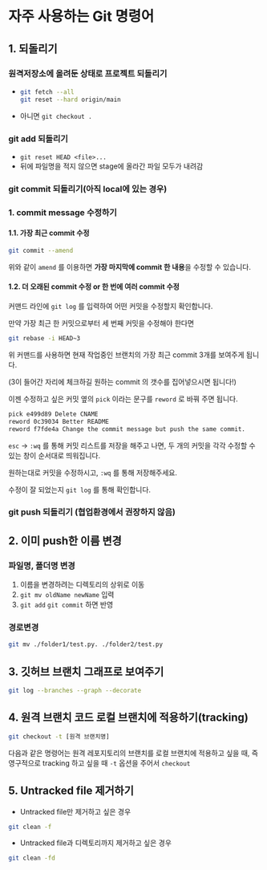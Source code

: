 

# 자주 사용하는 Git 명령어

## 1. 되돌리기

### 원격저장소에 올려둔 상태로 프로젝트 되돌리기

- ```bash
  git fetch --all
  git reset --hard origin/main
  ```

- 아니면 `git checkout .`

### git add 되돌리기

- `git reset HEAD <file>... `
- 뒤에 파일명을 적지 않으면 stage에 올라간 파일 모두가 내려감

### git commit 되돌리기(아직 local에 있는 경우)

### 1. commit message 수정하기

#### 1.1. 가장 최근 commit 수정

```bash
git commit --amend
```

위와 같이 `amend` 를 이용하면 **가장 마지막에 commit 한 내용**을 수정할 수 있습니다.



#### 1.2. 더 오래된 commit 수정 or 한 번에 여러 commit 수정

커맨드 라인에 `git log` 를 입력하여  어떤 커밋을 수정할지 확인합니다.

만약 가장 최근 한 커밋으로부터 세 번째 커밋을 수정해야 한다면

```bash
git rebase -i HEAD~3
```

위 커맨드를 사용하면 현재 작업중인 브랜치의 가장 최근 commit 3개를 보여주게 됩니다.

(3이 들어간 자리에 체크하길 원하는 commit 의 갯수를 집어넣으시면 됩니다!)


이젠 수정하고 싶은 커밋 옆의 `pick` 이라는 문구를 `reword` 로 바꿔 주면 됩니다.

```bash
pick e499d89 Delete CNAME
reword 0c39034 Better README
reword f7fde4a Change the commit message but push the same commit.
```

`esc` -> `:wq` 를 통해 커밋 리스트를 저장을 해주고 나면, 두 개의 커밋을 각각 수정할 수 있는 창이 순서대로 띄워집니다.

원하는대로 커밋을 수정하시고, `:wq` 를 통해 저장해주세요.

수정이 잘 되었는지 `git log` 를 통해 확인합니다.



### git push 되돌리기 (협업환경에서 권장하지 않음)



## 2. 이미 push한 이름 변경

### 파일명, 폴더명 변경

1. 이름을 변경하려는 디렉토리의 상위로 이동
2. `git mv oldName newName` 입력
3. `git add` `git commit` 하면 반영



### 경로변경

````bash
git mv ./folder1/test.py. ./folder2/test.py
````



## 3. 깃허브 브랜치 그래프로 보여주기

```bash
git log --branches --graph --decorate
```



## 4. 원격 브랜치 코드 로컬 브랜치에 적용하기(tracking)

```bash
git checkout -t [원격 브랜치명]
```

다음과 같은 명령어는 원격 레포지토리의 브랜치를 로컬 브랜치에 적용하고 싶을 때, 즉 영구적으로 tracking 하고 싶을 때 `-t` 옵션을 주어서 `checkout` 



## 5. Untracked file 제거하기

- Untracked file만 제거하고 싶은 경우

```bash
git clean -f
```

- Untracked file과 디렉토리까지 제거하고 싶은 경우

```bash
git clean -fd
```





